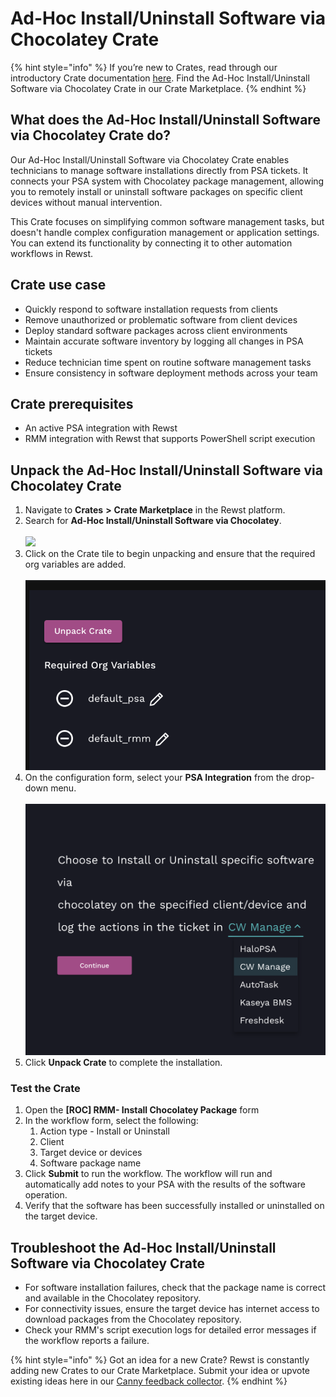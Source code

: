 # Ad-Hoc Install/Uninstall Software via Chocolatey Crate

{% hint style="info" %}
If you’re new to Crates, read through our introductory Crate documentation [here](https://docs.rewst.help/prebuilt-automations/crates). Find the Ad-Hoc Install/Uninstall Software via Chocolatey Crate in our Crate Marketplace.
{% endhint %}

## What does the Ad-Hoc Install/Uninstall Software via Chocolatey Crate do?

Our Ad-Hoc Install/Uninstall Software via Chocolatey Crate enables technicians to manage software installations directly from PSA tickets. It connects your PSA system with Chocolatey package management, allowing you to remotely install or uninstall software packages on specific client devices without manual intervention.

This Crate focuses on simplifying common software management tasks, but doesn't handle complex configuration management or application settings. You can extend its functionality by connecting it to other automation workflows in Rewst.

## Crate use case

* Quickly respond to software installation requests from clients
* Remove unauthorized or problematic software from client devices
* Deploy standard software packages across client environments
* Maintain accurate software inventory by logging all changes in PSA tickets
* Reduce technician time spent on routine software management tasks
* Ensure consistency in software deployment methods across your team

## Crate prerequisites

* An active PSA integration with Rewst
* RMM integration with Rewst that supports PowerShell script execution

## Unpack the Ad-Hoc Install/Uninstall Software via Chocolatey Crate

1. Navigate to **Crates** **>** **Crate Marketplace** in the Rewst platform.
2. Search for **Ad-Hoc Install/Uninstall Software via Chocolatey**.\
   \
   ![](<../../.gitbook/assets/Screenshot 2025-03-06 at 5.44.07 PM.png>)
3. Click on the Crate tile to begin unpacking and ensure that the required org variables are added.\
   \
   ![](<../../.gitbook/assets/CleanShot 2025-03-05 at 23.00.13@2x.png>)
4. On the configuration form, select your **PSA Integration** from the drop-down menu.\
   \
   ![](<../../.gitbook/assets/CleanShot 2025-03-05 at 23.00.24@2x.png>)
5. Click **Unpack Crate** to complete the installation.

### Test the Crate

1. Open the **\[ROC] RMM- Install Chocolatey Package** form
2. In the workflow form, select the following:
   1. Action type - Install or Uninstall
   2. Client
   3. Target device or devices
   4. Software package name
3. Click **Submit** to run the workflow. The workflow will run and automatically add notes to your PSA with the results of the software operation.
4. Verify that the software has been successfully installed or uninstalled on the target device.

## Troubleshoot the Ad-Hoc Install/Uninstall Software via Chocolatey Crate

* For software installation failures, check that the package name is correct and available in the Chocolatey repository.
* For connectivity issues, ensure the target device has internet access to download packages from the Chocolatey repository.
* Check your RMM's script execution logs for detailed error messages if the workflow reports a failure.

{% hint style="info" %}
Got an idea for a new Crate? Rewst is constantly adding new Crates to our Crate Marketplace. Submit your idea or upvote existing ideas here in our [Canny feedback collector](https://rewst.canny.io/crates).
{% endhint %}
